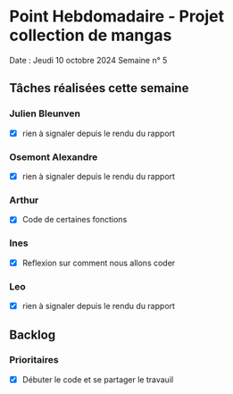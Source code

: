 
# Point Hebdomadaire - Projet collection de mangas

Date : Jeudi 10 octobre 2024
Semaine n° 5

## Tâches réalisées cette semaine

### Julien Bleunven
- [x] rien à signaler depuis le rendu du rapport

### Osemont Alexandre
- [x] rien à signaler depuis le rendu du rapport

### Arthur
- [x] Code de certaines fonctions

### Ines
- [x] Reflexion sur comment nous allons coder

### Leo
- [x] rien à signaler depuis le rendu du rapport


## Backlog

### Prioritaires

- [x] Débuter le code et se partager le travauil
